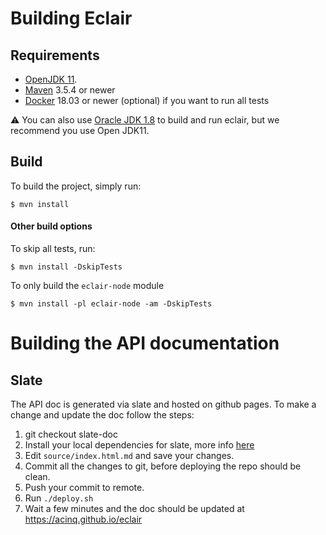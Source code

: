 # Building Eclair

## Requirements
- [OpenJDK 11](https://jdk.java.net/11/).
- [Maven](https://maven.apache.org/download.cgi) 3.5.4 or newer
- [Docker](https://www.docker.com/) 18.03 or newer (optional) if you want to run all tests

:warning: You can also use [Oracle JDK 1.8](http://www.oracle.com/technetwork/java/javase/downloads/jdk8-downloads-2133151.html) to build and run eclair, but we recommend you use Open JDK11. 

## Build
To build the project, simply run:
```shell
$ mvn install
```

#### Other build options

To skip all tests, run:
```shell
$ mvn install -DskipTests
```
To only build the `eclair-node` module
```shell
$ mvn install -pl eclair-node -am -DskipTests
```

# Building the API documentation

## Slate

The API doc is generated via slate and hosted on github pages. To make a change and update the doc follow the steps:

1.  git checkout slate-doc
2.  Install your local dependencies for slate, more info [here](https://github.com/lord/slate#getting-started-with-slate)
3.  Edit `source/index.html.md` and save your changes.
4.  Commit all the changes to git, before deploying the repo should be clean.
5.  Push your commit to remote.
6.  Run `./deploy.sh`
7.  Wait a few minutes and the doc should be updated at https://acinq.github.io/eclair